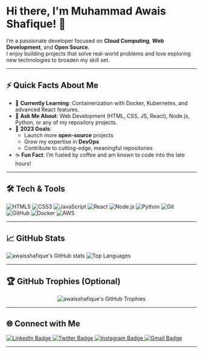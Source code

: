 <!--
  README for awaisshafique/awaisshafique
  Author: Muhammad Awais Shafique
  Feel free to update or remove sections as desired.
-->

# Hi there, I'm Muhammad Awais Shafique! 👋

<p align="center">
  <!-- Optionally replace or remove the banner below. 
       If you add an image named "banner.png" to a folder "assets" in your repo,
       you can uncomment this line and use the correct path. -->
  <!-- <img src="https://github.com/awaisshafique/awaisshafique/blob/main/assets/banner.png" alt="Banner"/> -->
</p>

I’m a passionate developer focused on **Cloud Computing**, **Web Development**, and **Open Source**.  
I enjoy building projects that solve real-world problems and love exploring new technologies to broaden my skill set.

---

## ⚡ Quick Facts About Me

- 🌱 **Currently Learning**: Containerization with Docker, Kubernetes, and advanced React features.  
- 💬 **Ask Me About**: Web Development (HTML, CSS, JS, React), Node.js, Python, or any of my repository projects.  
- 🎯 **2023 Goals**: 
  - Launch more **open-source** projects 
  - Grow my expertise in **DevOps**  
  - Contribute to cutting-edge, meaningful repositories  
- ☕ **Fun Fact**: I’m fueled by coffee and am known to code into the late hours!

---

## 🛠 Tech & Tools

![HTML5](https://img.shields.io/badge/-HTML5-E34F26?logo=html5&logoColor=fff)
![CSS3](https://img.shields.io/badge/-CSS3-1572B6?logo=css3)
![JavaScript](https://img.shields.io/badge/-JavaScript-F7DF1E?logo=javascript&logoColor=000)
![React](https://img.shields.io/badge/-React-61DAFB?logo=react&logoColor=000)
![Node.js](https://img.shields.io/badge/-Node.js-339933?logo=node.js&logoColor=fff)
![Python](https://img.shields.io/badge/-Python-3776AB?logo=python&logoColor=fff)
![Git](https://img.shields.io/badge/-Git-F05032?logo=git&logoColor=fff)
![GitHub](https://img.shields.io/badge/-GitHub-181717?logo=github&logoColor=fff)
![Docker](https://img.shields.io/badge/-Docker-2496ED?logo=docker&logoColor=fff)
![AWS](https://img.shields.io/badge/-AWS-232F3E?logo=amazon-aws&logoColor=fff)

---

## 📈 GitHub Stats

<!-- Make sure your GitHub username is set to "awaisshafique" in the links below -->
![awaisshafique's GitHub stats](https://github-readme-stats.vercel.app/api?username=awaisshafique&show_icons=true&theme=default)
![Top Languages](https://github-readme-stats.vercel.app/api/top-langs/?username=awaisshafique&layout=compact&theme=default)

---

## 🏆 GitHub Trophies (Optional)

<p align="center">
  <img src="https://github-profile-trophy.vercel.app/?username=awaisshafique&theme=flat&no-frame=true&margin-w=15" alt="awaisshafique's GitHub Trophies" />
</p>

---

## 🌐 Connect with Me

<p>
  <a href="https://www.linkedin.com/in/awaisshafique">
    <img src="https://img.shields.io/badge/-LinkedIn-0077B5?logo=linkedin&logoColor=white" alt="LinkedIn Badge" />
  </a>
  <a href="https://twitter.com/awaisshafique">
    <img src="https://img.shields.io/badge/-Twitter-1DA1F2?logo=twitter&logoColor=white" alt="Twitter Badge" />
  </a>
  <a href="https://instagram.com/awaisshafique">
    <img src="https://img.shields.io/badge/-Instagram-E4405F?logo=instagram&logoColor=white" alt="Instagram Badge" />
  </a>
  <a href="mailto:your_email_here@gmail.com">
    <img src="https://img.shields.io/badge/-Gmail-D14836?logo=gmail&logoColor=white" alt="Gmail Badge" />
  </a>
</p>

---

<!-- 
  You can add or remove entire sections as you like.
  For example, a Projects section to highlight your repos, 
  or a Blog Posts section if you write articles on dev.to/medium.
-->

